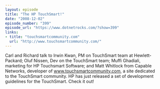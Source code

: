 ```yaml
---
layout: episode
title: "The HP TouchSmart!"
date: "2008-12-02"
episode_number: "399"
episode_url: "https://www.dotnetrocks.com/?show=399"
links:
- title: "touchsmartcommunity.com"
  url: "http://www.touchsmartcommunity.com/"
---
```


Carl and Richard talk to Irwin Kwan, PM on TouchSmart team at Hewlett-Packard; Oluf Nissen, Dev on the TouchSmart team; Muffi Ghadiali, marketing for HP Touchsmart Software; and Matt Whitlock from Capable Networks, developer of www.touchsmartcommunity.com, a site dedicated to the TouchSmart community.  HP has just released a set of development guidelines for the TouchSmart. Check it out!
